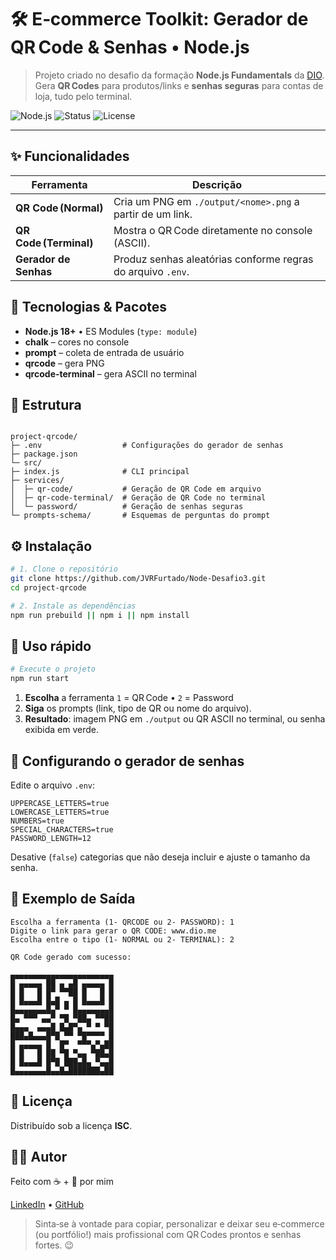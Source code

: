 # 🛠️ E‑commerce Toolkit: Gerador de QR Code & Senhas • Node.js

> Projeto criado no desafio da formação **Node.js Fundamentals** da [DIO](https://www.dio.me/).  
> Gera **QR Codes** para produtos/links e **senhas seguras** para contas de loja, tudo pelo terminal.

![Node.js](https://img.shields.io/badge/Node.js-18%2B-339933?style=for-the-badge&logo=node.js&logoColor=white)
![Status](https://img.shields.io/badge/status-conclu%C3%ADdo-brightgreen?style=for-the-badge)
![License](https://img.shields.io/badge/license-ISC-blue?style=for-the-badge)

---

## ✨ Funcionalidades

| Ferramenta | Descrição |
|------------|-----------|
| **QR Code (Normal)**      | Cria um PNG em `./output/<nome>.png` a partir de um link. |
| **QR Code (Terminal)**    | Mostra o QR Code diretamente no console (ASCII). |
| **Gerador de Senhas**     | Produz senhas aleatórias conforme regras do arquivo `.env`. |



## 🔧 Tecnologias & Pacotes

- **Node.js 18+** • ES Modules (`type: module`)
- **chalk** – cores no console
- **prompt** – coleta de entrada de usuário
- **qrcode** – gera PNG
- **qrcode-terminal** – gera ASCII no terminal



## 📁 Estrutura

```

project-qrcode/
├─ .env                  # Configurações do gerador de senhas
├─ package.json
└─ src/
├─ index.js              # CLI principal
├─ services/
│  ├─ qr-code/           # Geração de QR Code em arquivo
│  ├─ qr-code-terminal/  # Geração de QR Code no terminal
│  └─ password/          # Geração de senhas seguras
└─ prompts-schema/       # Esquemas de perguntas do prompt

````



## ⚙️ Instalação

```bash
# 1. Clone o repositório
git clone https://github.com/JVRFurtado/Node-Desafio3.git
cd project-qrcode

# 2. Instale as dependências
npm run prebuild || npm i || npm install
````



## 🚀 Uso rápido

```bash
# Execute o projeto
npm run start
```

1. **Escolha** a ferramenta
   `1` = QR Code • `2` = Password
2. **Siga** os prompts (link, tipo de QR ou nome do arquivo).
3. **Resultado**: imagem PNG em `./output` ou QR ASCII no terminal, ou senha exibida em verde.



## 🔐 Configurando o gerador de senhas

Edite o arquivo `.env`:

```text
UPPERCASE_LETTERS=true
LOWERCASE_LETTERS=true
NUMBERS=true
SPECIAL_CHARACTERS=true
PASSWORD_LENGTH=12
```

Desative (`false`) categorias que não deseja incluir e ajuste o tamanho da senha.



## 📸 Exemplo de Saída

```text
Escolha a ferramenta (1- QRCODE ou 2- PASSWORD): 1
Digite o link para gerar o QR CODE: www.dio.me
Escolha entre o tipo (1- NORMAL ou 2- TERMINAL): 2

QR Code gerado com sucesso:

▄▄▄▄▄▄▄▄▄▄▄▄▄▄▄▄▄▄▄▄▄▄▄
█ ▄▄▄▄▄ ██ ▄ ▄█ ▄▄▄▄▄ █
█ █   █ █▀ ▀▀██ █   █ █
█ █▄▄▄█ █▄█ ▄ █ █▄▄▄█ █
█▄▄▄▄▄▄▄█▄▀ ▀ █▄▄▄▄▄▄▄█
█▄ ▀▀▀ ▄▄▀ ▀█ ▀██▄ ▀▀██
█▄▄▄  ▄▄▄█ █▄█▀▄ ▀ ▀ ▀█
███▄█▄▄▄█▀█ ▀▀ ▀█▀▀▀▀ █
█ ▄▄▄▄▄ █  █▀  ▀▀▀▄▀▄██
█ █   █ ██ ▀█ ▀▄▄ ▀██▄█
█ █▄▄▄█ █▀█ ███▄█▄ ▀▄▄█
█▄▄▄▄▄▄▄█▄▄█▄███████▄██
```



## 📜 Licença

Distribuído sob a licença **ISC**.



## 👨‍💻 Autor

Feito com ☕ + 💚 por mim

[LinkedIn](https://linkedin.com/in/joao-vitor-r) • [GitHub](https://github.com/JVRFurtado)



> Sinta‑se à vontade para copiar, personalizar e deixar seu e‑commerce (ou portfólio!) mais profissional com QR Codes prontos e senhas fortes. 😉
